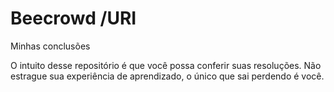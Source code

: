 # Beecrowd /URI
Minhas conclusões

O intuito desse repositório é que você possa conferir suas resoluções.
Não estrague sua experiência de aprendizado, o único que sai perdendo é você.
